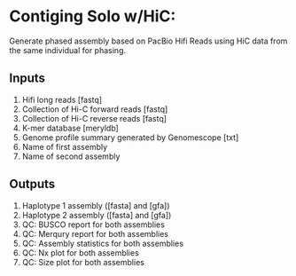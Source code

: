 # Contiging Solo w/HiC:

Generate phased assembly based on PacBio Hifi Reads using HiC data from the same individual for phasing.

## Inputs

1. Hifi long reads [fastq]
2. Collection of Hi-C forward reads [fastq]
3. Collection of Hi-C reverse reads [fastq]
4. K-mer database [meryldb]
5. Genome profile summary generated by Genomescope [txt]
6. Name of first assembly
7. Name of second assembly

## Outputs

1. Haplotype 1 assembly ([fasta] and [gfa])
2. Haplotype 2 assembly ([fasta] and [gfa])
3. QC: BUSCO report for both assemblies
4. QC: Merqury report for both assemblies
5. QC: Assembly statistics for both assemblies
6. QC: Nx plot for both assemblies
7. QC: Size plot for both assemblies
